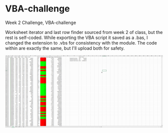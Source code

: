 # VBA-challenge
Week 2 Challenge, VBA-challenge

Worksheet iterator and last row finder sourced from week 2 of class, but the rest is self-coded. 
While exporting the VBA script it saved as a .bas, I changed the extension to .vbs for consistency with the module. The code within are exactly the same, but I'll upload both for safety.

![2018 Tickers](https://github.com/adrue94/VBA-challenge/blob/main/W2vba2018.png)
